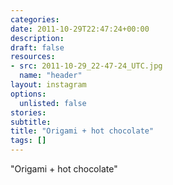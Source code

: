 ```yaml
---
categories:
date: 2011-10-29T22:47:24+00:00
description:
draft: false
resources:
- src: 2011-10-29_22-47-24_UTC.jpg
  name: "header"
layout: instagram
options:
  unlisted: false
stories:
subtitle:
title: "Origami + hot chocolate"
tags: []
---
```


"Origami + hot chocolate"
